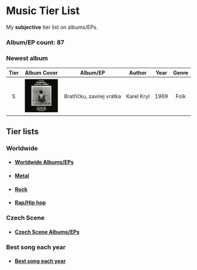 # Music Tier List

My **subjective** tier list on albums/EPs.

### Album/EP count: 87

### Newest album
| Tier | Album Cover   |      Album/EP      |  Author | Year | Genre |
|:----:|:--------:|:------------------:|:------------:|:----:|:-----:|
| S | <img src="/images/bratricku_zavirej_vratka.jpg" alt="Image not found" width="96" height="96"/>  | Bratříčku, zavírej vrátka | Karel Kryl | 1969 | Folk


## Tier lists

### Worldwide

- #### [Worldwide Albums/EPs](https://github.com/jaywor1/music_tierlist/blob/main/tier_lists/worldwide/worldwide.md)

- #### [Metal](https://github.com/jaywor1/music_tierlist/blob/main/tier_lists/worldwide/metal.md)

- #### [Rock](https://github.com/jaywor1/music_tierlist/blob/main/tier_lists/worldwide/rock.md)

- #### [Rap/Hip hop](https://github.com/jaywor1/music_tierlist/blob/main/tier_lists/worldwide/rap.md)

### Czech Scene

- #### [Czech Scene Albums/EPs](https://github.com/jaywor1/music_tierlist/blob/main/tier_lists/czech_scene/czech_tier_list.md)

### Best song each year

- #### [Best song each year](https://github.com/jaywor1/music_tierlist/blob/main/tier_lists/best_song_each_year.md)
